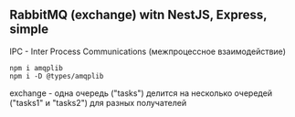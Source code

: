 ## RabbitMQ (exchange) witn NestJS, Express, simple

IPC - Inter Process Communications (межпроцессное взаимодействие)

```
npm i amqplib
npm i -D @types/amqplib
```

exchange - одна очередь ("tasks") делится на несколько очередей ("tasks1" и "tasks2") для разных получателей
